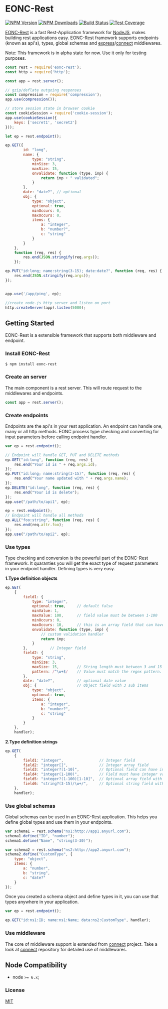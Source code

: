 # EONC-Rest

[![NPM Version][npm-image]][npm-url]
[![NPM Downloads][downloads-image]][downloads-url]
[![Build Status][travis-image]][travis-url]
[![Test Coverage][coveralls-image]][coveralls-url]

  [EONC-Rest](https://github.com/panates/eonc-rest) is a fast Rest-Application framework for [NodeJS](http://nodejs.org), makes building rest applications easy.
EONC-Rest framework supports  endpoints (known as api's), types, global schemas and [express](https://github.com/expressjs/express)/[connect](https://github.com/senchalabs/connect) middlewares.

Note: This framework is in alpha state for now. Use it only for testing purposes.

```js
const rest = require('eonc-rest');
const http = require('http');

const app = rest.server();

// gzip/deflate outgoing responses
const compression = require('compression');
app.use(compression());

// store session state in browser cookie
const cookieSession = require('cookie-session');
app.use(cookieSession({
    keys: ['secret1', 'secret2']
}));

let ep = rest.endpoint();

ep.GET({
        id: "long",
        name: {
            type: "string",
            minSize: 3,
            maxSize: 15,
            onvalidate: function (type, inp) {
                return inp + " validated";
            }
        },
        date: "date?", // optional
        obj: {
            type: "object",
            optional: true,
            minOccurs: 0,
            maxOccurs: 0,
            items: {
                a: "integer",
                b: "number?",
                c: "string"
            }
        }
    },
    function (req, res) {
        res.end(JSON.stringify(req.args));
    });

ep.PUT("id:long; name:string(3-15); date:date?", function (req, res) {
    res.end(JSON.stringify(req.args));
});


app.use('/app/ping', ep);

//create node.js http server and listen on port
http.createServer(app).listen(5000);
```
## Getting Started

EONC-Rest is a extensible framework that supports both middleware and endpoint.

### Install EONC-Rest

```sh
$ npm install eonc-rest
```

### Create an server

The main component is a rest server. This will route request to the middlewares and endpoints.

```js
const app = rest.server();
```
### Create endpoints

Endpoints are the api's in your rest application. An endpoint can handle one, many or all http methods. EONC process type checking and converting for input parameters before calling endpoint handler.  

```js
var ep = rest.endpoint();

// Endpoint will handle GET, PUT and DELETE methods
ep.GET("id:long", function (req, res) {
    res.end("Your id is " + req.args.id);
});
ep.PUT("id:long; name:string(3-15)", function (req, res) {
    res.end("Your name updated with " + req.args.name);
});
ep.DELETE("id:long", function (req, res) {
    res.end("Your id is delete");
});
app.use("/path/to/api1", ep);

ep = rest.endpoint();
// Endpoint will handle all methods
ep.ALL("foo:string", function (req, res) {
    res.end(req.attr.foo);
});
app.use("/path/to/api2", ep);
```

### Use types
Type checking and conversion is the powerful part of the EONC-Rest framework. It quaranties you will get the exact type of request parameters in your endpoint handler. Defining types is very easy.

**1.Type definition objects**
```js
ep.GET(
    {
        field1: {
            type: "integer",
            optional: true,     // default false
            minValue: 1,
            maxValue: 100,      // field value must be between 1-100
            minOccurs: 0,
            maxOccurs: 10,      // this is an array field that can have 10 items max
            onvalidate: function (type, inp) {
                // custom validation handler
                return inp;
            }
        },          // Integer field
        field2: {
            type: "string",
            minSize: 3,
            maxSize: 15,        // String length must between 3 and 15
            pattern: /^\w+$/    // Value must match the regex pattern.
        },
        date: "date?",          // optional date value
        obj: {                  // Object field with 3 sub items
            type: "object",
            optional: true,
            items: {
                a: "integer",
                b: "number?",
                c: "string"
            }
        }
    },
    handler);
```

**2.Type definition strings**
```js
ep.GET(
    {
        field1: "integer",                // Integer field
        field2: "integer[]",              // Integer array field
        field3: "integer?[1-10]",         // Optional field can have integer array that have at least 1, max 10 items
        field4: "integer(1-100)",         // Field must have integer values between 1 and 100 
        field5: "integer?(1-100)[1-10]",  // Optional array field with value range checking   
        field6: "string?(3-15)/\w+/",     // Optional string field with value pattern checking
    },
    handler);
```

### Use global schemas
Global schemas can be used in an EONC-Rest application. This helps you define global types and use them in your endpoints. 

```js
var schema1 = rest.schema("ns1:http://app1.anyurl.com");
schema1.define("ID", "number");
schema1.define("Name", "string(3-30)");

var schema2 = rest.schema("ns2:http://app2.anyurl.com");
schema2.define("CustomType", {
    type: "object",
    items: {
        a: "number",
        b: "string",
        c: "date?"
    }
});
```
Once you created a schema object and define types in it, you can use that types anywhere in your application.

```js
var ep = rest.endpoint();

ep.GET("id:ns1:ID; name:ns1:Name; data:ns2:CustomType", handler);


```

### Use middleware

The core of middleware support is extended from [connect](https://github.com/senchalabs/connect) project. Take a look at [connect](https://github.com/senchalabs/connect) repository for detailed use of middlewares. 

## Node Compatibility

  - node `>= 6.x`;
  
### License
[MIT](LICENSE)

[npm-image]: https://img.shields.io/npm/v/eonc-rest.svg
[npm-url]: https://npmjs.org/package/eonc-rest
[travis-image]: https://img.shields.io/travis/panates/eonc-rest/master.svg
[travis-url]: https://travis-ci.org/panates/eonc-rest
[coveralls-image]: https://img.shields.io/coveralls/panates/eonc-rest/master.svg
[coveralls-url]: https://coveralls.io/r/panates/eonc-rest
[downloads-image]: https://img.shields.io/npm/dm/eonc-rest.svg
[downloads-url]: https://npmjs.org/package/eonc-rest